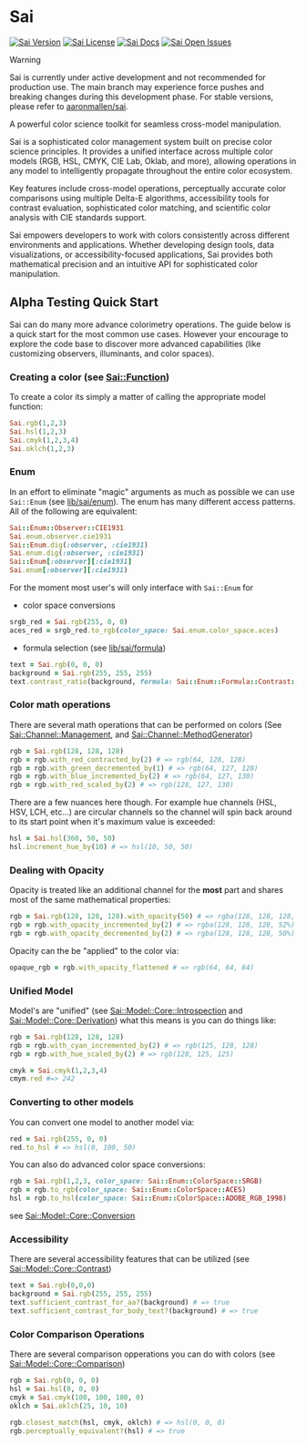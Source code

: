 # Sai

[![Sai Version](https://img.shields.io/gem/v/sai?style=for-the-badge&logo=rubygems&logoColor=white&logoSize=auto&label=Gem%20Version)](https://rubygems.org/gems/sai)
[![Sai License](https://img.shields.io/github/license/rei-kei/sai-rb?style=for-the-badge&logo=opensourceinitiative&logoColor=white&logoSize=auto)](./LICENSE)
[![Sai Docs](https://img.shields.io/badge/rubydoc-blue?style=for-the-badge&logo=readthedocs&logoColor=white&logoSize=auto&label=docs)](https://rubydoc.info/gems/sai)
[![Sai Open Issues](https://img.shields.io/github/issues-search/rei-kei/sai-rb?query=state%3Aopen&style=for-the-badge&logo=github&logoColor=white&logoSize=auto&label=issues&color=red)](https://github.com/rei-kei/sai-rb/issues?q=state%3Aopen%20)

> [!WARNING]
> Sai is currently under active development and not recommended for production use. The main branch may experience
> force pushes and breaking changes during this development phase. For stable versions, please refer to
> [aaronmallen/sai](https://github.com/aaronmallen/sai).

A powerful color science toolkit for seamless cross-model manipulation.

Sai is a sophisticated color management system built on precise color science principles. It provides a unified 
interface across multiple color models (RGB, HSL, CMYK, CIE Lab, Oklab, and more), allowing operations in any model to 
intelligently propagate throughout the entire color ecosystem.

Key features include cross-model operations, perceptually accurate color comparisons using multiple Delta-E algorithms,
accessibility tools for contrast evaluation, sophisticated color matching, and scientific color analysis with CIE
standards support.

Sai empowers developers to work with colors consistently across different environments and applications. Whether
developing design tools, data visualizations, or accessibility-focused applications, Sai provides both mathematical
precision and an intuitive API for sophisticated color manipulation.

## Alpha Testing Quick Start


Sai can do many more advance colorimetry operations. The guide below is a quick start for the most common use cases.
However your encourage to explore the code base to discover more advanced capabilities
(like customizing observers, illuminants, and color spaces).

### Creating a color (see [Sai::Function](./lib/sai/function.rb))

To create a color its simply a matter of calling the appropriate model function:

```ruby
Sai.rgb(1,2,3)
Sai.hsl(1,2,3)
Sai.cmyk(1,2,3,4)
Sai.oklch(1,2,3)
```

### Enum

In an effort to eliminate "magic" arguments as much as possible we can use `Sai::Enum`
(see [lib/sai/enum](./lib/sai/enum)). The enum has many different access patterns. All of the following are
equivalent:

```ruby
Sai::Enum::Observer::CIE1931
Sai.enum.observer.cie1931
Sai::Enum.dig(:observer, :cie1931)
Sai.enum.dig(:observer, :cie1931)
Sai::Enum[:observer][:cie1931]
Sai.enum[:observer][:cie1931)
```
For the moment most user's will only interface with `Sai::Enum` for

* color space conversions

```ruby
srgb_red = Sai.rgb(255, 0, 0)
aces_red = srgb_red.to_rgb(color_space: Sai.enum.color_space.aces)
```
* formula selection (see [lib/sai/formula](./lib/sai/formula))

```ruby
text = Sai.rgb(0, 0, 0)
background = Sai.rgb(255, 255, 255)
text.contrast_ratio(background, formula: Sai::Enum::Formula::Contrast::WCAG)
```

### Color math operations

There are several math operations that can be performed on colors
(See [Sai::Channel::Management](./lib/sai/channel/management.rb),
and [Sai::Channel::MethodGenerator](./lib/sai/channel/method_generator.rb))

```ruby
rgb = Sai.rgb(128, 128, 128)
rgb = rgb.with_red_contracted_by(2) # => rgb(64, 128, 128)
rgb = rgb.with_green_decremented_by(1) # => rgb(64, 127, 128)
rgb = rgb.with_blue_incremented_by(2) # => rgb(64, 127, 130)
rgb = rgb.with_red_scaled_by(2) # => rgb(128, 127, 130)
```

There are a few nuances here though. For example hue channels (HSL, HSV, LCH, etc...) are circular channels so the
channel will spin back around to its start point when it's maximum value is exceeded:

```ruby
hsl = Sai.hsl(360, 50, 50)
hsl.increment_hue_by(10) # => hsl(10, 50, 50)
```

### Dealing with Opacity

Opacity is treated like an additional channel for the **most** part and shares most of the same mathematical properties:

```ruby
rgb = Sai.rgb(128, 128, 128).with_opacity(50) # => rgba(128, 128, 128, 50%)
rgb = rgb.with_opacity_incremented_by(2) # => rgba(128, 128, 128, 52%)
rgb = rgb.with_opacity_decremented_by(2) # => rgba(128, 128, 128, 50%)
```

Opacity can the be "applied" to the color via:

```ruby
opaque_rgb = rgb.with_opacity_flattened # => rgb(64, 64, 64)
```

### Unified Model

Model's are "unified"
(see [Sai::Model::Core::Introspection](./lib/sai/model/core/introspection.rb) and
[Sai::Model::Core::Derivation](./lib/sai/model/core/derivation.rb)) what this means is you can do things like:

```ruby
rgb = Sai.rgb(128, 128, 128)
rgb = rgb.with_cyan_incremented_by(2) # => rgb(125, 128, 128)
rgb = rgb.with_hue_scaled_by(2) # => rgb(128, 125, 125)

cmyk = Sai.cmyk(1,2,3,4)
cmym.red #=> 242
```

### Converting to other models

You can convert one model to another model via:

```ruby
red = Sai.rgb(255, 0, 0)
red.to_hsl # => hsl(0, 100, 50)
```
You can also do advanced color space conversions:

```ruby
rgb = Sai.rgb(1,2,3, color_space: Sai::Enum::ColorSpace::SRGB)
rgb = rgb.to_rgb(color_space: Sai::Enum::ColorSpace::ACES)
hsl = rgb.to_hsl(color_space: Sai::Enum::ColorSpace::ADOBE_RGB_1998)
```
see [Sai::Model::Core::Conversion](./lib/sai/model/core/conversion.rb)

### Accessibility

There are several accessibility features that can be utilized
(see [Sai::Model::Core::Contrast](./lib/sai/model/core/contrast.rb))

```ruby
text = Sai.rgb(0,0,0)
background = Sai.rgb(255, 255, 255)
text.sufficient_contrast_for_aa?(background) # => true
text.sufficient_contrast_for_body_text?(background) # => true
```

### Color Comparison Operations

There are several comparison opperations you can do with colors
(see [Sai::Model::Core::Comparison](./lib/sai/model/core/comparison.rb))

```ruby
rgb = Sai.rgb(0, 0, 0)
hsl = Sai.hsl(0, 0, 0)
cmyk = Sai.cmyk(100, 100, 100, 0)
oklch = Sai.oklch(25, 10, 10)

rgb.closest_match(hsl, cmyk, oklch) # => hsl(0, 0, 0)
rgb.perceptually_equivalent?(hsl) # => true
```